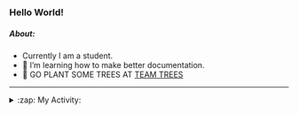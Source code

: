 ### Hello World!

##### About:
- Currently I am a student.
- 🌱 I’m learning how to make better documentation.
- 🌱 GO PLANT SOME TREES AT [TEAM TREES](https://teamtrees.org/)

---
<details>
  <summary>:zap: My Activity:</summary>
  
<!--START_SECTION:waka-->
![Code Time](http://img.shields.io/badge/Code%20Time-1%2C203%20hrs%2035%20mins-blue)

**I'm a Night 🦉** 

```text
🌞 Morning                1910 commits        ███░░░░░░░░░░░░░░░░░░░░░░   10.08 % 
🌆 Daytime                6431 commits        ████████░░░░░░░░░░░░░░░░░   33.94 % 
🌃 Evening                5443 commits        ███████░░░░░░░░░░░░░░░░░░   28.72 % 
🌙 Night                  5165 commits        ███████░░░░░░░░░░░░░░░░░░   27.26 % 
```
📅 **I'm Most Productive on Wednesday** 

```text
Monday                   2665 commits        ████░░░░░░░░░░░░░░░░░░░░░   14.06 % 
Tuesday                  2587 commits        ███░░░░░░░░░░░░░░░░░░░░░░   13.65 % 
Wednesday                4429 commits        ██████░░░░░░░░░░░░░░░░░░░   23.37 % 
Thursday                 2463 commits        ███░░░░░░░░░░░░░░░░░░░░░░   13.00 % 
Friday                   1983 commits        ███░░░░░░░░░░░░░░░░░░░░░░   10.46 % 
Saturday                 1650 commits        ██░░░░░░░░░░░░░░░░░░░░░░░   08.71 % 
Sunday                   3172 commits        ████░░░░░░░░░░░░░░░░░░░░░   16.74 % 
```


📊 **This Week I Spent My Time On** 

```text
🔥 Editors: 
VS Code                  51 mins             █████████████████████████   100.00 % 

🐱‍💻 Projects: 
giveth-dapps-v2          40 mins             ████████████████████░░░░░   78.52 % 
file-utils               8 mins              ████░░░░░░░░░░░░░░░░░░░░░   15.79 % 
givbacks-admin           2 mins              █░░░░░░░░░░░░░░░░░░░░░░░░   04.44 % 
iris-flower-ml           0 secs              ░░░░░░░░░░░░░░░░░░░░░░░░░   01.25 % 
```


 Last Updated on 24/09/2023 15:10:39 UTC
<!--END_SECTION:waka-->
</details>
